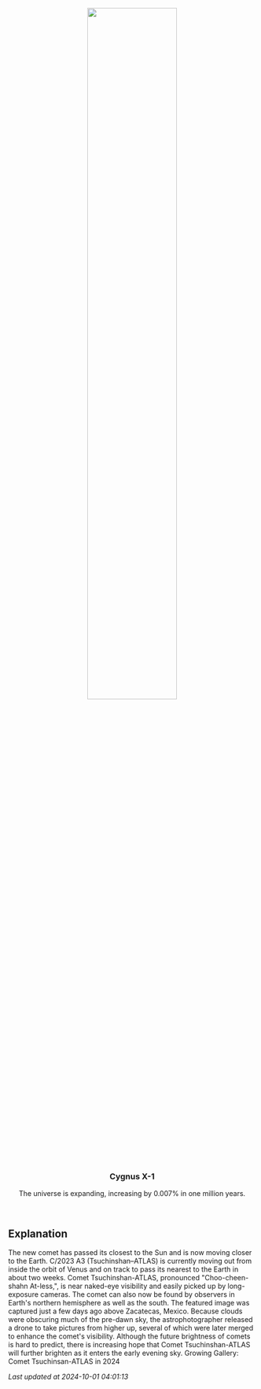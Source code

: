 <p align='center'>
    <img src='https://apod.nasa.gov/apod/image/2409/CometA3_Korona_1080.jpg' width='60%' />
    <h3 align="center">Cygnus X-1</h3>
    <p align="center">The universe is expanding, increasing by 0.007% in one million years.</p>
</p>
<br/>

Explanation
--
The new comet has passed its closest to the Sun and is now moving closer to the Earth. C/2023 A3 (Tsuchinshan–ATLAS) is currently moving out from inside the orbit of Venus and on track to pass its nearest to the Earth in about two weeks.  Comet Tsuchinshan-ATLAS, pronounced "Choo-cheen-shahn At-less,", is near naked-eye visibility and easily picked up by long-exposure cameras.  The comet can also now be found by observers in Earth's northern hemisphere as well as the south.  The featured image was captured just a few days ago above Zacatecas, Mexico. Because clouds were obscuring much of the pre-dawn sky, the astrophotographer released a drone to take pictures from higher up, several of which were later merged to enhance the comet's visibility. Although the future brightness of comets is hard to predict, there is increasing hope that Comet Tsuchinshan-ATLAS will further brighten as it enters the early evening sky.   Growing Gallery: Comet Tsuchinsan-ATLAS in 2024


*Last updated at 2024-10-01 04:01:13*
